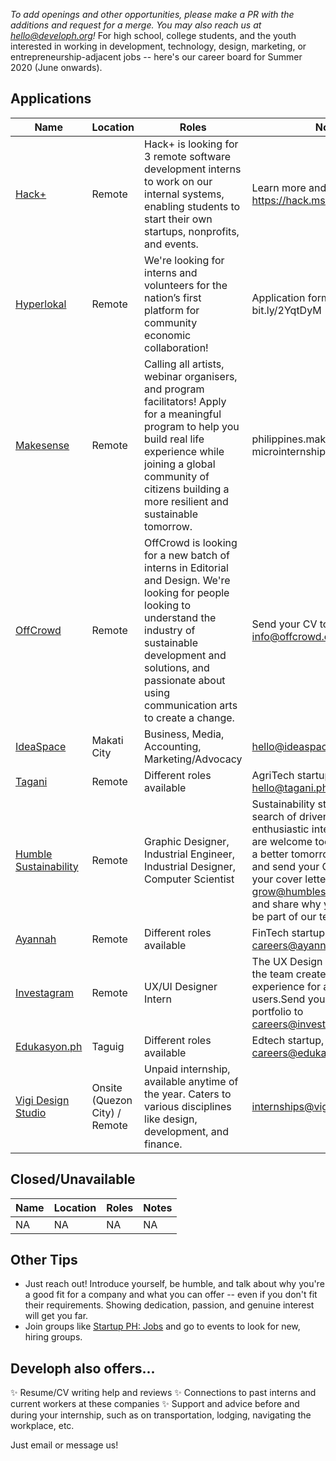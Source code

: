 _To add openings and other opportunities, please make a PR with the additions and request for a merge. You may also reach us at hello@developh.org!_ For high school, college students, and the youth interested in working in development, technology, design, marketing, or entrepreneurship-adjacent jobs -- here's our career board for Summer 2020 (June onwards).

## Applications
| Name | Location | Roles | Notes  |
|---|---|---|---|
| [Hack+](https://www.facebook.com/HackPlusYou/posts/1513696908789730) | Remote | Hack+ is looking for 3 remote software development interns to work on our internal systems, enabling students to start their own startups, nonprofits, and events. | Learn more and apply: https://hack.ms/apply |
| [Hyperlokal](https://www.facebook.com/Hyperlokalco/posts/126156889110145) | Remote | We're looking for interns and volunteers for the nation’s first platform for community economic collaboration!| Application form at bit.ly/2YqtDyM |
| [Makesense](https://www.facebook.com/makesensePH/posts/1170732196622360) | Remote | Calling all artists, webinar organisers, and program facilitators! Apply for a meaningful program to help you build real life experience while joining a global community of citizens building a more resilient and sustainable tomorrow. | philippines.makesense.org/mks-microinternships |
| [OffCrowd](https://www.facebook.com/offcrowd/posts/1105715449808397) | Remote | OffCrowd is looking for a new batch of interns in Editorial and Design. We're looking for people looking to understand the industry of sustainable development and solutions, and passionate about using communication arts to create a change. | Send your CV to info@offcrowd.com |
| [IdeaSpace](http://www.ideaspacefoundation.org/internships-at-ideaspace-foundation-inc.html)  | Makati City | Business, Media, Accounting, Marketing/Advocacy | hello@ideaspacefoundation.org |
| [Tagani](https://docs.google.com/forms/d/e/1FAIpQLSf0BkO9skRvNqoZwPZE_Anzh9zgMC4avWizT6DYCa0Qs1ht_Q/viewform?fbclid=IwAR0-Zgy5fd8urltIL_RZchPrLh0xdh1h9Yi5vrsrXOXHvVoP866sl7Qxioo)  | Remote | Different roles available | AgriTech startup, hello@tagani.ph |
| [Humble Sustainability](https://www.facebook.com/groups/startupphilippinesinternships/permalink/3141267349317410/)  | Remote | Graphic Designer, Industrial Engineer, Industrial Designer, Computer Scientist | Sustainability startup. We are in search of driven and enthusiastic interns (volunteers are welcome too) who believe in a better tomorrow!, Reach out and send your CV along with your cover letter to grow@humblesustainability.com and share why you would like to be part of our team. |
| [Ayannah](https://www.ayannah.com/internship-positions)  | Remote | Different roles available | FinTech startup, careers@ayannah.com |
| [Investagram](https://www.investagrams.com/Careers/UIUXDesignerIntern/)  | Remote | UX/UI Designer Intern | The UX Design Intern shall help the team create the best experience for all our users.Send your resume and portfolio to careers@investagrams.com |
| [Edukasyon.ph](https://edukasyon.ph)  | Taguig | Different roles available | Edtech startup, careers@edukasyon.ph |
| [Vigi Design Studio](https://www.vigi.ph/) | Onsite (Quezon City) / Remote | Unpaid internship, available anytime of the year. Caters to various disciplines like design, development, and finance. | internships@vigi.ph |

## Closed/Unavailable

| Name | Location | Roles | Notes  |
|---|---|---|---|
| NA | NA | NA | NA |

## Other Tips
* Just reach out! Introduce yourself, be humble, and talk about why you're a good fit for a company and what you can offer -- even if you don't fit their requirements. Showing dedication, passion, and genuine interest will get you far. 
* Join groups like [Startup PH: Jobs](https://www.facebook.com/groups/277534272382470/) and go to events to look for new, hiring groups.

## Developh also offers...
✨ Resume/CV writing help and reviews
✨ Connections to past interns and current workers at these companies
✨ Support and advice before and during your internship, such as on transportation, lodging, navigating the workplace, etc.

Just email or message us!
